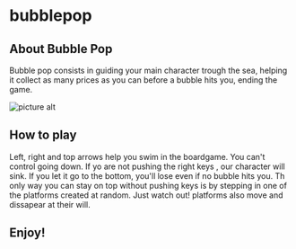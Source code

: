 # bubblepop

## About Bubble Pop ##
Bubble pop consists in guiding your main character trough the sea, helping it collect as many prices as you can
before a bubble hits you, ending the game. 


 ![picture alt](https://i.ibb.co/4Prs5ZL/Screen-Shot-2019-08-28-at-2-27-52-PM.png )


## How to play ##
Left, right and top arrows help you swim in the boardgame. You can't control going down. If yo are not pushing 
the right keys , our character will sink. If you let it go to the bottom, you'll lose even if no bubble hits
you. Th only way you can stay on top without pushing keys is by stepping in one of the platforms created at 
random. Just watch out! platforms also move and dissapear at their will. 

## Enjoy! ##

